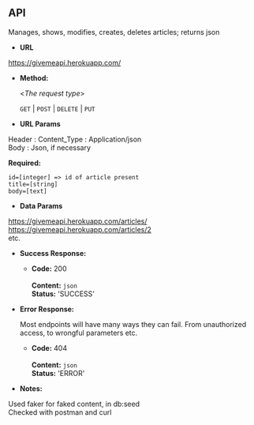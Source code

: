 **API**
----
  Manages, shows, modifies, creates, deletes articles; returns json
* **URL**

 https://givemeapi.herokuapp.com/
 
* **Method:**
  
  <_The request type_>

  `GET` | `POST` | `DELETE` | `PUT`  
  
*  **URL Params**

 Header : Content_Type : Application/json    
 Body : Json, if necessary  
 
   **Required:**
 
   `id=[integer] => id of article present`        
   `title=[string]`  
   `body=[text]`   
   
* **Data Params**

https://givemeapi.herokuapp.com/articles/    
https://givemeapi.herokuapp.com/articles/2   
etc.    

* **Success Response:**
    
  * **Code:** 200 <br />   
    **Content:** `json`   
    **Status:** 'SUCCESS'
    
 
* **Error Response:**

  Most endpoints will have many ways they can fail. From unauthorized access, to wrongful parameters etc.  
    * **Code:** 404 <br />   
    **Content:** `json`   
    **Status:** 'ERROR'
    

* **Notes:**

Used faker for faked content, in db:seed   
Checked with postman and curl
